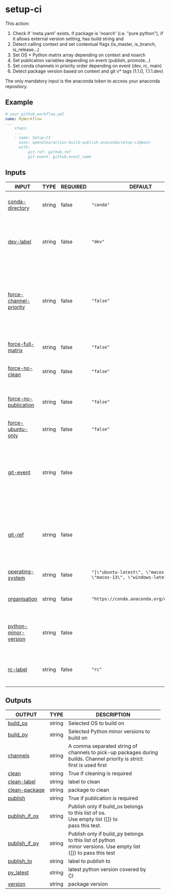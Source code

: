 # setup-ci

This action:
1. Check if 'meta.yaml' exists, if package is 'noarch' (i.e. "pure python"), if it allows external version setting, has build string and 
2. Detect calling context and set contextual flags (is_master, is_branch, is_release...)
3. Set OS × Python matrix array depending on context and noarch
4. Set publication variables depending on event (publish, promote...)
5. Set conda channels in priority order depending on event (dev, rc, main)
6. Detect package version based on context and git v* tags (1.1.0, 1.1.1.dev)

The only mandatory input is the anaconda token to access your anaconda repository.

## Example

```yaml
# your_github_workflow.yml
name: MyWorkflow
...
    steps:
    ...
    - name: Setup-CI
      uses: openalea/action-build-publish-anaconda/setup-ci@main
      with:
          git-ref: github.ref
          git-event: github.event_name
```

## Inputs

<!-- AUTO-DOC-INPUT:START - Do not remove or modify this section -->

|                                               INPUT                                                |  TYPE  | REQUIRED |                                   DEFAULT                                   |                                                                                     DESCRIPTION                                                                                      |
|----------------------------------------------------------------------------------------------------|--------|----------|-----------------------------------------------------------------------------|--------------------------------------------------------------------------------------------------------------------------------------------------------------------------------------|
|           <a name="input_conda-directory"></a>[conda-directory](#input_conda-directory)            | string |  false   |                                  `"conda"`                                  |                                                           Directory containing the conda recipe. <br>Default is "conda".                                                             |
|                    <a name="input_dev-label"></a>[dev-label](#input_dev-label)                     | string |  false   |                                   `"dev"`                                   |                                            The label used for publishing <br>development versions (latest version of master/main branch)                                             |
| <a name="input_force-channel-priority"></a>[force-channel-priority](#input_force-channel-priority) | string |  false   |                                  `"false"`                                  | Force channels priority used for <br>build (coma separated format), regardless of context. <br>If false (default), priority list <br>is computed by action depending <br>on context  |
|        <a name="input_force-full-matrix"></a>[force-full-matrix](#input_force-full-matrix)         | string |  false   |                                  `"false"`                                  |                                                                       Force build on full os <br>x py matrix.                                                                        |
|             <a name="input_force-no-clean"></a>[force-no-clean](#input_force-no-clean)             | string |  false   |                                  `"false"`                                  |                                                           Prevent cleaning (forbid action to clean anything on anaconda)                                                             |
|    <a name="input_force-no-publication"></a>[force-no-publication](#input_force-no-publication)    | string |  false   |                                  `"false"`                                  |                                                         Prevent publication (forbid action to publish anything on anaconda)                                                          |
|        <a name="input_force-ubuntu-only"></a>[force-ubuntu-only](#input_force-ubuntu-only)         | string |  false   |                                  `"false"`                                  |                                                                              Force build on ubuntu only                                                                              |
|                    <a name="input_git-event"></a>[git-event](#input_git-event)                     | string |  false   |                                                                             |                The name of the event <br>that triggered the workflow (eg push, pull-request...).In <br>the context of calling workflow, <br>github.event_name value                  |
|                       <a name="input_git-ref"></a>[git-ref](#input_git-ref)                        | string |  false   |                                                                             |                        The Git reference that triggered <br>the workflow (eg refs/heads/main). In the <br>context of calling workflow, github.ref <br>value                          |
|          <a name="input_operating-system"></a>[operating-system](#input_operating-system)          | string |  false   | `"[\"ubuntu-latest\", \"macos-latest\", \"macos-13\", \"windows-latest\"]"` |                                                                            List of OS covered by <br>CI.                                                                             |
|                <a name="input_organisation"></a>[organisation](#input_organisation)                | string |  false   |                  `"https://conda.anaconda.org/openalea3"`                   |                                                              Channel of the organisation hosting <br>the publications                                                                |
|    <a name="input_python-minor-version"></a>[python-minor-version](#input_python-minor-version)    | string |  false   |                                                                             |                                          List of python minor versions <br>covered by CI. Leave empty <br>to auto-fetch from conda-forge.                                            |
|                      <a name="input_rc-label"></a>[rc-label](#input_rc-label)                      | string |  false   |                                   `"rc"`                                    |                                                    The label used for publishing <br>release candidates versions (latest v* tag)                                                     |

<!-- AUTO-DOC-INPUT:END -->

## Outputs

<!-- AUTO-DOC-OUTPUT:START - Do not remove or modify this section -->

|                                  OUTPUT                                   |  TYPE  |                                                             DESCRIPTION                                                              |
|---------------------------------------------------------------------------|--------|--------------------------------------------------------------------------------------------------------------------------------------|
|        <a name="output_build_os"></a>[build_os](#output_build_os)         | string |                                                       Selected OS to build on                                                        |
|        <a name="output_build_py"></a>[build_py](#output_build_py)         | string |                                           Selected Python minor versions to <br>build on                                             |
|        <a name="output_channels"></a>[channels](#output_channels)         | string | A comma separated string of <br>channels to pick-up packages during <br>builds. Channel priority is strict: <br>first is used first  |
|             <a name="output_clean"></a>[clean](#output_clean)             | string |                                                     True if cleaning is required                                                     |
|    <a name="output_clean-label"></a>[clean-label](#output_clean-label)    | string |                                                            label to clean                                                            |
| <a name="output_clean-package"></a>[clean-package](#output_clean-package) | string |                                                           package to clean                                                           |
|          <a name="output_publish"></a>[publish](#output_publish)          | string |                                                   True if publication is required                                                    |
| <a name="output_publish_if_os"></a>[publish_if_os](#output_publish_if_os) | string |               Publish only if build_os belongs <br>to this list of os. <br>Use empty list ([]) to <br>pass this test.                |
| <a name="output_publish_if_py"></a>[publish_if_py](#output_publish_if_py) | string |      Publish only if build_py belongs <br>to this list of python <br>minor versions. Use empty list <br>([]) to pass this test       |
|     <a name="output_publish_to"></a>[publish_to](#output_publish_to)      | string |                                                         label to publish to                                                          |
|       <a name="output_py_latest"></a>[py_latest](#output_py_latest)       | string |                                               latest python version covered by <br>CI                                                |
|          <a name="output_version"></a>[version](#output_version)          | string |                                                           package version                                                            |

<!-- AUTO-DOC-OUTPUT:END -->